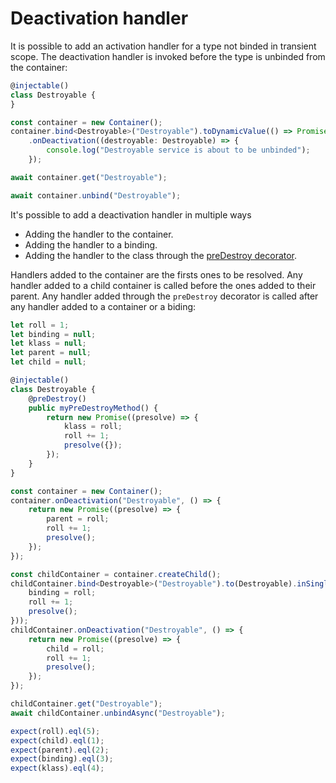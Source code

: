 # Deactivation handler

It is possible to add an activation handler for a type not binded in transient scope. The deactivation handler is invoked before the type is unbinded from the container:

```ts
@injectable()
class Destroyable {
}

const container = new Container();
container.bind<Destroyable>("Destroyable").toDynamicValue(() => Promise.resolve(new Destroyable())).inSingletonScope()
    .onDeactivation((destroyable: Destroyable) => {
        console.log("Destroyable service is about to be unbinded");
    });

await container.get("Destroyable");

await container.unbind("Destroyable");
```

It's possible to add a deactivation handler in multiple ways

- Adding the handler to the container.
- Adding the handler to a binding.
- Adding the handler to the class through the [preDestroy decorator](./pre_destroy.md).

Handlers added to the container are the firsts ones to be resolved. Any handler added to a child container is called before the ones added to their parent. Any handler added through the `preDestroy` decorator is called after any handler added to a container or a biding:

```ts
let roll = 1;
let binding = null;
let klass = null;
let parent = null;
let child = null;

@injectable()
class Destroyable {
    @preDestroy()
    public myPreDestroyMethod() {
        return new Promise((presolve) => {
            klass = roll;
            roll += 1;
            presolve({});
        });
    }
}

const container = new Container();
container.onDeactivation("Destroyable", () => {
    return new Promise((presolve) => {
        parent = roll;
        roll += 1;
        presolve();
    });
});

const childContainer = container.createChild();
childContainer.bind<Destroyable>("Destroyable").to(Destroyable).inSingletonScope().onDeactivation(() => new Promise((presolve) => {
    binding = roll;
    roll += 1;
    presolve();
}));
childContainer.onDeactivation("Destroyable", () => {
    return new Promise((presolve) => {
        child = roll;
        roll += 1;
        presolve();
    });
});

childContainer.get("Destroyable");
await childContainer.unbindAsync("Destroyable");

expect(roll).eql(5);
expect(child).eql(1);
expect(parent).eql(2);
expect(binding).eql(3);
expect(klass).eql(4);
```
